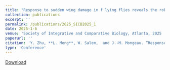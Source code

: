 ```yaml
---
title: "Response to sudden wing damage in f lying flies reveals the robustness of f lapping-wing flight"
collection: publications
excerpt: ''
permalink: /publications/2025_SICB2025_1
date: 2025-1-6
venue: 'Society of Integrative and Comparative Biology, Atlanta, 2025 '
paperurl: ''
citation: 'Y. Zhu, **L. Meng**, W. Salem,  and J.-M. Mongeau. “Response to sudden wing damage in flying flies reveals the robustness of flapping-wing flight” Society of Integrative and Comparative Biology, Atlanta, 2025 [talk].'
type: 'Conference'
---
```

[Download](https://s3.amazonaws.com/xcdshared/sicb/app_content/1526_1230033635.pdf)
